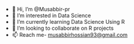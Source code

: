 - 👋 Hi, I’m @Musabbir-pr
- 👀 I’m interested in Data Science
- 🌱 I’m currently learning Data Science Using R
- 💞️ I’m looking to collaborate on R projects
- 📫 Reach me- musabbirhossian93@gmail.com

<!---
Musabbir-pr/Musabbir-pr is a ✨ special ✨ repository because its `README.md` (this file) appears on your GitHub profile.
You can click the Preview link to take a look at your changes.
--->
